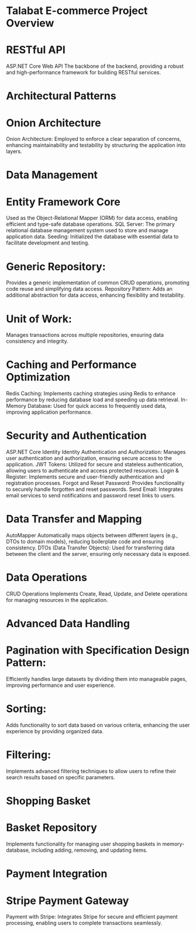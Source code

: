 # Talabat E-commerce Project Overview

# RESTful API
ASP.NET Core Web API
The backbone of the backend, providing a robust and high-performance framework for building RESTful services.

# Architectural Patterns
# Onion Architecture
Onion Architecture: Employed to enforce a clear separation of concerns, enhancing maintainability and testability by structuring the application into layers.

# Data Management
# Entity Framework Core
Used as the Object-Relational Mapper (ORM) for data access, enabling efficient and type-safe database operations.
SQL Server: The primary relational database management system used to store and manage application data.
Seeding: Initialized the database with essential data to facilitate development and testing.

# Generic Repository: 
Provides a generic implementation of common CRUD operations, promoting code reuse and simplifying data access.
Repository Pattern: Adds an additional abstraction for data access, enhancing flexibility and testability.
# Unit of Work: 
Manages transactions across multiple repositories, ensuring data consistency and integrity.

# Caching and Performance Optimization
Redis Caching: Implements caching strategies using Redis to enhance performance by reducing database load and speeding up data retrieval.
In-Memory Database: Used for quick access to frequently used data, improving application performance.

# Security and Authentication
ASP.NET Core Identity
Identity Authentication and Authorization: Manages user authentication and authorization, ensuring secure access to the application.
JWT Tokens: Utilized for secure and stateless authentication, allowing users to authenticate and access protected resources.
Login & Register: Implements secure and user-friendly authentication and registration processes.
Forgot and Reset Password: Provides functionality to securely handle forgotten and reset passwords.
Send Email: Integrates email services to send notifications and password reset links to users.

# Data Transfer and Mapping
AutoMapper
Automatically maps objects between different layers (e.g., DTOs to domain models), reducing boilerplate code and ensuring consistency.
DTOs (Data Transfer Objects): Used for transferring data between the client and the server, ensuring only necessary data is exposed.

# Data Operations
CRUD Operations
Implements Create, Read, Update, and Delete operations for managing resources in the application.

# Advanced Data Handling
# Pagination with Specification Design Pattern: 
Efficiently handles large datasets by dividing them into manageable pages, improving performance and user experience.
# Sorting: 
Adds functionality to sort data based on various criteria, enhancing the user experience by providing organized data.
# Filtering: 
Implements advanced filtering techniques to allow users to refine their search results based on specific parameters.

# Shopping Basket
# Basket Repository
Implements functionality for managing user shopping baskets in memory-database, including adding, removing, and updating items.

# Payment Integration
# Stripe Payment Gateway
Payment with Stripe: Integrates Stripe for secure and efficient payment processing, enabling users to complete transactions seamlessly.


